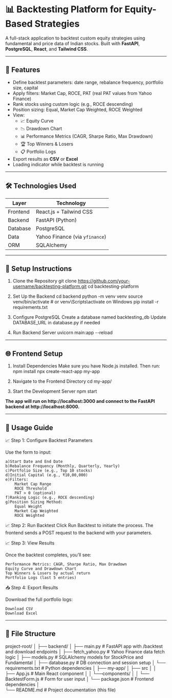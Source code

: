 # 📊 Backtesting Platform for Equity-Based Strategies

A full-stack application to backtest custom equity strategies using fundamental and price data of Indian stocks. Built with **FastAPI**, **PostgreSQL**, **React**, and **Tailwind CSS**.

---

## 🚀 Features

- Define backtest parameters: date range, rebalance frequency, portfolio size, capital
- Apply filters: Market Cap, ROCE, PAT (real PAT values from Yahoo Finance)
- Rank stocks using custom logic (e.g., ROCE descending)
- Position sizing: Equal, Market Cap Weighted, ROCE Weighted
- View:
  - 📈 Equity Curve
  - 📉 Drawdown Chart
  - 📊 Performance Metrics (CAGR, Sharpe Ratio, Max Drawdown)
  - 🏆 Top Winners & Losers
  - 📋 Portfolio Logs
- Export results as **CSV** or **Excel**
- Loading indicator while backtest is running

---

## 🛠️ Technologies Used

| Layer     | Technology              |
|-----------|-------------------------|
| Frontend  | React.js + Tailwind CSS |
| Backend   | FastAPI (Python)        |
| Database  | PostgreSQL              |
| Data      | Yahoo Finance (via `yfinance`) 
| ORM       | SQLAlchemy              |

---

## 🧰 Setup Instructions

1. Clone the Repository
git clone https://github.com/your-username/backtesting-platform.git
cd backtesting-platform

2. Set Up the Backend
cd backend
python -m venv venv
source venv/bin/activate  # or venv\\Scripts\\activate on Windows
pip install -r requirements.txt

3. Configure PostgreSQL
Create a database named backtesting_db
Update DATABASE_URL in database.py if needed

4. Run Backend Server
uvicorn main:app --reload

---

## 🌐 Frontend Setup

1. Install Dependencies
Make sure you have Node.js installed. Then run:
npm install
npx create-react-app my-app

2. Navigate to the Frontend Directory
cd my-app/

3. Start the Development Server
npm start

**The app will run on http://localhost:3000 and connect to the FastAPI backend at http://localhost:8000.**

---

## 🧪 Usage Guide

📈 Step 1: Configure Backtest Parameters

Use the form to input:

	a)Start Date and End Date
	b)Rebalance Frequency (Monthly, Quarterly, Yearly)
	c)Portfolio Size (e.g., Top 10 stocks)
	d)Initial Capital (e.g., ₹10,00,000)
	e)Filters:
		Market Cap Range
		ROCE Threshold
		PAT > 0 (optional)
	f)Ranking Logic (e.g., ROCE descending)
	g)Position Sizing Method:
		Equal Weight
		Market Cap Weighted
		ROCE Weighted
	
📈 Step 2: Run Backtest
Click Run Backtest to initiate the process. The frontend sends a POST request to the backend with your parameters.

📈 Step 3: View Results

Once the backtest completes, you’ll see:

	Performance Metrics: CAGR, Sharpe Ratio, Max Drawdown
	Equity Curve and Drawdown Chart
	Top Winners & Losers by actual return
	Portfolio Logs (last 5 entries)
	
📥 Step 4: Export Results

Download the full portfolio logs:

	Download CSV
	Download Excel

---

## 📁 File Structure

project-root/
│
├── backend/
│   ├── main.py                			# FastAPI app with /backtest and download endpoints
│   ├── fetch_yahoo.py         			# Yahoo Finance data fetch logic
│   ├── models.py              			# SQLAlchemy models for StockPrice and Fundamental
│   ├── database.py            			# DB connection and session setup
│   └── requirements.txt       			# Python dependencies
│
├── my-app/
│   ├── src
│ 	│ 	├──	App.js                      # Main React component
│   │   └──components/
│   │  			 └── BacktestForm.js    # Form for user input
│   └── package.json           			# Frontend dependencies
│			
└── README.md                  			# Project documentation (this file)